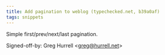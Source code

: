 ```yaml
---
title: Add pagination to weblog (typechecked.net, b39a0af)
tags: snippets
---
```


Simple first/prev/next/last pagination.

Signed-off-by: Greg Hurrell &lt;greg@hurrell.net&gt;
